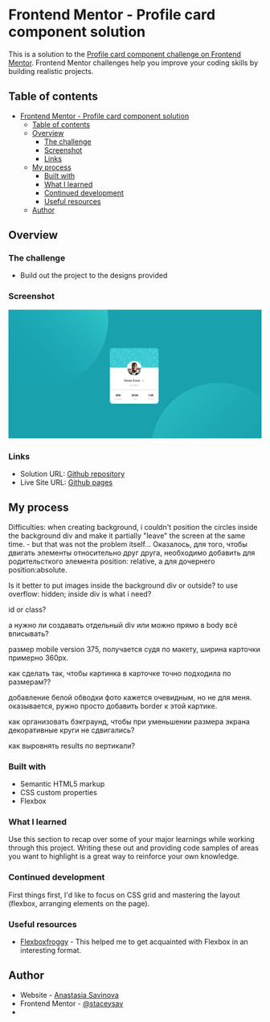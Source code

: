 # Frontend Mentor - Profile card component solution

This is a solution to the [Profile card component challenge on Frontend Mentor](https://www.frontendmentor.io/challenges/profile-card-component-cfArpWshJ). Frontend Mentor challenges help you improve your coding skills by building realistic projects. 

## Table of contents

- [Frontend Mentor - Profile card component solution](#frontend-mentor---profile-card-component-solution)
  - [Table of contents](#table-of-contents)
  - [Overview](#overview)
    - [The challenge](#the-challenge)
    - [Screenshot](#screenshot)
    - [Links](#links)
  - [My process](#my-process)
    - [Built with](#built-with)
    - [What I learned](#what-i-learned)
    - [Continued development](#continued-development)
    - [Useful resources](#useful-resources)
  - [Author](#author)


## Overview

### The challenge

- Build out the project to the designs provided

### Screenshot

![](./screenshot.png)

### Links

- Solution URL: [Github repository](https://github.com/staceysav/Profile_card)
- Live Site URL: [Github pages](https://staceysav.github.io/Profile_card/)

## My process
Difficulties:
when creating background, i couldn't position the circles inside the background div and make it partially "leave" the screen at the same time. - but that was not the problem itself... Оказалось, для того, чтобы двигать элементы относительно друг друга, необходимо добавить для родительсткого элемента position: relative, а для дочернего position:absolute.

Is it better to put images inside the background div or outside? to use   overflow: hidden; inside div is what i need?

id or class?

а нужно ли создавать отдельный div или можно прямо в body всё вписывать?

размер mobile version 375, получается судя по макету, ширина карточки примерно 360px.


как сделать так, чтобы картинка в карточке точно подходила по размерам??

добавление белой обводки фото кажется очевидным, но не для меня. оказывается, ружно просто добавить border к этой картике.

как организовать бэкграунд, чтобы при уменьшении размера экрана декоративные круги не сдвигались?

как выровнять results по вертикали?


### Built with

- Semantic HTML5 markup
- CSS custom properties
- Flexbox

### What I learned

Use this section to recap over some of your major learnings while working through this project. Writing these out and providing code samples of areas you want to highlight is a great way to reinforce your own knowledge.

### Continued development

First things first, I'd like to focus on CSS grid and mastering the layout (flexbox, arranging elements on the page).

### Useful resources

- [Flexboxfroggy](https://flexboxfroggy.com/) - This helped me to get acquainted with Flexbox in an interesting format.

## Author

- Website - [Anastasia Savinova](https://staceysav.github.io/)
- Frontend Mentor - [@staceysav](https://www.frontendmentor.io/profile/@staceysav)
- 